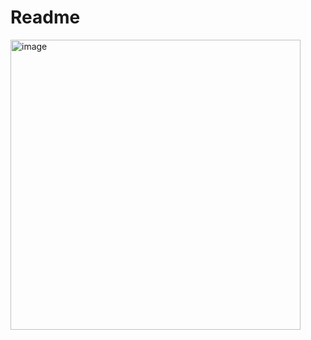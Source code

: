 # Readme 
<img width="464" alt="image" src="https://github.com/Hieuducemo/GRANTING_A/assets/115462421/58d5d655-a32f-4923-bb79-a2dae2bae7d1">

